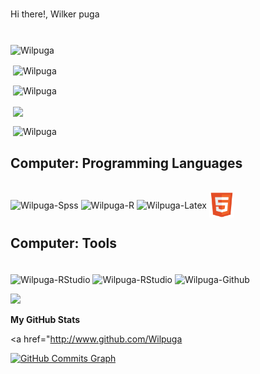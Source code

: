 # 
Hi there!, Wilker puga
#

##
<p><img align="center" src="https://github-readme-stats.vercel.app/api/top-langs?usernamewilpuga_count=20&show_icons=true&locale=en&layout=compact" alt="Wilpuga" /></p>

<p>&nbsp;<img align="center" src="https://github-readme-stats.vercel.app/api?username=Wilpuga&show_icons=true&locale=en" alt="Wilpuga" /></p>
<p>&nbsp;<img align="center" src="https://github-readme-streak-stats.herokuapp.com/?user=Wilpuga" alt="Wilpuga" /></p>
<p>&nbsp;<img align="center" src="https://github-profile-summary-cards.vercel.app/api/cards/profile-details?username=Wilpuga&theme=github" /></p>
<p>&nbsp;<img align="center" src="https://github-stats-alpha.vercel.app/api?username=Wilpuga&bc=ebebeb&ic=0E8AD9" alt="Wilpuga" /></p>

## Computer: Programming Languages

<div style="display: inline_block"><br>
<img align="center" alt="Wilpuga-Spss" height="40" width="40" src="https://cdn.jsdelivr.net/gh/devicons/devicon/icons/spss/spss-plain.svg"/>
<img align="center" alt="Wilpuga-R" height="40" width="40" src="https://cdn.jsdelivr.net/gh/devicons/devicon/icons/r/r-original.svg"/>
<img align="center" alt="Wilpuga-Latex" height="40" width="40" src="https://cdn.jsdelivr.net/gh/devicons/devicon/icons/latex/latex-original.svg"/>
<img align="center" alt="Wilpuga-HTML" height="40" width="40" src="https://raw.githubusercontent.com/devicons/devicon/master/icons/html5/html5-original.svg"/>
</div>

 ## Computer: Tools
 
<div style="display: inline_block"><br>
<img align="center" alt="Wilpuga-RStudio" height="40" width="40" src="https://cdn.jsdelivr.net/gh/devicons/devicon/icons/rstudio/rstudio-original.svg"/>
 <img align="center" alt="Wilpuga-RStudio" height="40" width="40" src="https://cdn.jsdelivr.net/gh/devicons/devicon/icons/vscode/vscode-original-wordmark.svg" />
 <img align="center" alt="Wilpuga-Github" height="40" width="40" src="https://cdn.jsdelivr.net/gh/devicons/devicon/icons/github/github-original-wordmark.svg" />
  
 <div> 
  
  <a href="https://www.linkedin.com/in/Wilkerpuga-9b721223" target="_blank"><img src="https://img.shields.io/badge/-LinkedIn-%230077B5?style=for-the-badge&logo=linkedin&logoColor=white" target="_blank"></a> 
 </div>
  

<b>My GitHub Stats</b>


<a href="http://www.github.com/Wilpuga

<a href="http://www.github.com/Wilpuga"><img src="https://github-readme-activity-graph.cyclic.app/graph?username=peguimasid&bg_color=171717&color=ffffff&line=3382ed&point=ffffff&area_color=171717&area=true&hide_border=true&custom_title=GitHub%20Commits%20Graph" alt="GitHub Commits Graph" /></a>










